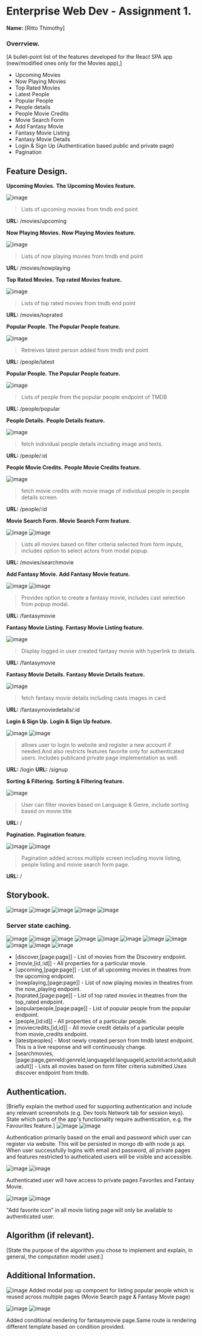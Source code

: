 # Enterprise Web Dev - Assignment 1.

__Name:__ [Ritto Thimothy]

### Overrview.

[A bullet-point list of the features developed for the React SPA app (new/modified ones only for the Movies app),]

+ Upcoming Movies
+ Now Playing Movies
+ Top Rated Movies
+ Latest People
+ Popular People
+ People details
+ People Movie Credits
+ Movie Search Form
+ Add Fantasy Movie
+ Fantasy Movie Listing
+ Fantasy Movie Details
+ Login & Sign Up (Authentication based public and private page)
+ Pagination

## Feature Design.

__Upcoming Movies.__
__The Upcoming Movies feature.__

![image](https://github.com/rittos/moviesApp/blob/develop/images/upcoming_movies.png)

> Lists of upcoming movies from tmdb end point

__URL:__ /movies/upcoming

__Now Playing Movies.__
__Now Playing Movies feature.__

![image](https://github.com/rittos/moviesApp/blob/develop/images/nowplaying_movies.png)

> Lists of now playing movies from tmdb end point

__URL:__ /movies/nowplaying

__Top Rated Movies.__
__Top rated Movies feature.__

![image](https://github.com/rittos/moviesApp/blob/develop/images/toprated_movies.png)

> Lists of top rated movies from tmdb end point

__URL:__ /movies/toprated

__Popular People.__
__The Popular People feature.__

![image](https://github.com/rittos/moviesApp/blob/develop/images/latest_people.png)

> Retreives latest person added from tmdb end point

__URL:__ /people/latest

__Popular People.__
__The Popular People feature.__

![image](https://github.com/rittos/moviesApp/blob/develop/images/popular_people.png)

> Lists of people from the popular people endpoint of TMDB

__URL:__ /people/popular

__People Details.__
__People Details feature.__

![image](https://github.com/rittos/moviesApp/blob/develop/images/people_details.png)

> fetch individual people details including image and texts.

__URL:__ /people/:id

__People Movie Credits.__
__People Movie Credits feature.__

![image](https://github.com/rittos/moviesApp/blob/develop/images/people_movie_credits.png)

> fetch movie credits with movie image of individual people in people details screen.

__URL:__ /people/:id

__Movie Search Form.__
__Movie Search Form feature.__

![image](https://github.com/rittos/moviesApp/blob/develop/images/movie_search_form.png)
![image](https://github.com/rittos/moviesApp/blob/develop/images/movie_search_modal.png)

> Lists all movies based on filter criteria selected from form inputs, includes option to select actors from modal popup.

__URL:__ /movies/searchmovie


__Add Fantasy Movie.__
__Add Fantasy Movie feature.__

![image](https://github.com/rittos/moviesApp/blob/develop/images/add_fantasy_movie_image1.png)
![image](https://github.com/rittos/moviesApp/blob/develop/images/add_fantasy_movie_image2.png)

> Provides option to create a fantasy movie, includes cast selection from popup modal.

__URL:__ /fantasymovie

__Fantasy Movie Listing.__
__Fantasy Movie Listing feature.__

![image](https://github.com/rittos/moviesApp/blob/develop/images/fantasy_movie.png)

> Display logged in user created fantasy movie with hyperlink to details.

__URL:__ /fantasymovie

__Fantasy Movie Details.__
__Fantasy Movie Details feature.__

![image](https://github.com/rittos/moviesApp/blob/develop/images/fantasy_movie_details.png)

> fetch fantasy movie details including casts images in card 

__URL:__ /fantasymoviedetails/:id

__Login & Sign Up.__
__Login & Sign Up feature.__

![image](https://github.com/rittos/moviesApp/blob/develop/images/login.png)
![image](https://github.com/rittos/moviesApp/blob/develop/images/signup.png)

> allows user to login to website and register a new account if needed.And also restricts features favorite only for authenticated users. Includes publicand private page implementation as well.

__URL:__ /login
__URL:__ /signup

__Sorting & Filtering.__
__Sorting & Filtering feature.__

![image](https://github.com/rittos/moviesApp/blob/develop/images/filter_and_sort.png)

> User can filter movies based on Language & Genre, include sorting based on movie title

__URL:__ /

__Pagination.__
__Pagination feature.__

![image](https://github.com/rittos/moviesApp/blob/develop/images/movies_pagination.png)
![image](https://github.com/rittos/moviesApp/blob/develop/images/peoples_pagination.png)

> Pagination added across multiple screen including movie listing, people listing and movie search form page.

__URL:__ /


## Storybook.
![image](https://github.com/rittos/moviesApp/blob/develop/images/story_overview.png)
![image](https://github.com/rittos/moviesApp/blob/develop/images/story_peoplecard.png)
![image](https://github.com/rittos/moviesApp/blob/develop/images/story_peoplecard_exception.png)
![image](https://github.com/rittos/moviesApp/blob/develop/images/story_peopledetails.png)
![image](https://github.com/rittos/moviesApp/blob/develop/images/story_peopleheader.png)

### Server state caching.

![image](https://github.com/rittos/moviesApp/blob/develop/images/cache_home_discover.png)
![image](https://github.com/rittos/moviesApp/blob/develop/images/cache_moviedetails.png)
![image](https://github.com/rittos/moviesApp/blob/develop/images/cache_upcoming.png)
![image](https://github.com/rittos/moviesApp/blob/develop/images/cache_nowplaying.png)
![image](https://github.com/rittos/moviesApp/blob/develop/images/cache_toprated.png)
![image](https://github.com/rittos/moviesApp/blob/develop/images/cache_popularpeople.png)
![image](https://github.com/rittos/moviesApp/blob/develop/images/cache_people.png)
![image](https://github.com/rittos/moviesApp/blob/develop/images/cache_moviecredits.png)
![image](https://github.com/rittos/moviesApp/blob/develop/images/cache_latestpeople.png)
![image](https://github.com/rittos/moviesApp/blob/develop/images/cache_moviecredits.png)
![image](https://github.com/rittos/moviesApp/blob/develop/images/cache_searchform.png)

+ [discover,[page:page]] - List of movies from the Discovery endpoint.
+ [movie,[id,:id]] - All properties for a particular movie.
+ [upcoming,[page:page]] - List of all upcoming movies in theatres from the upcoming endpoint.
+ [nowplaying,[page:page]] - List of now playing movies in theatres from the now_playing endpoint.
+ [toprated,[page:page]] - List of top rated movies in theatres from the top_rated endpoint.
+ [popularpeople,[page:page]] - List of popular people from the popular endpoint.
+ [people,[id:id]] - All properties of a particular people.
+ [moviecredits,[id,id]] - All movie credit details of a particular people from movie_credits endpoint.
+ [latestpeoples] - Most newly created person from tmdb latest endpoint. This is a live response and will continuously change.
+ [searchmovies,[page:page,genreId:genreId,languageId:languageId,actorId:actorId,adult:adult]] - Lists all movies based on form filter criteria submitted.Uses discover endpoint from tmdb.

## Authentication.

[Briefly explain the method used for supporting authentication and include any relevant screenshots (e.g. Dev tools Network tab for session keys). State which parts of the app's functionality require authentication, e.g. the Favourites feature.]
![image](https://github.com/rittos/moviesApp/blob/develop/images/auth_signup.png)
![image](https://github.com/rittos/moviesApp/blob/develop/images/auth_mongodb.png)

Authentication primarily based on the email and password which user can register via website. This will be persisted in mongo db with node js api. When user successfully logins with email and password, all private pages and features restricted to autheticated users will be visible and accessible.

![image](https://github.com/rittos/moviesApp/blob/develop/images/auth_favoritespage.png)
![image](https://github.com/rittos/moviesApp/blob/develop/images/auth_authenticated_favorites.png)

Authenticated user will have access to private pages Favorites and Fantasy Movie.

![image](https://github.com/rittos/moviesApp/blob/develop/images/auth_home.png)
![image](https://github.com/rittos/moviesApp/blob/develop/images/auth_authenticated_home.png)

"Add favorite icon" in all movie listing page will only be available to authenticated user.


## Algorithm (if relevant).

[State the purpose of the algorithm you chose to implement and explain, in general, the computation model used.]

## Additional Information.

![image](https://github.com/rittos/moviesApp/blob/develop/images/modal_popup_component.png)
Added modal pop up compoent for listing popular people which is reused across multiple pages (Movie Search page & Fantasy Movie page)

![image](https://github.com/rittos/moviesApp/blob/develop/images/conditional_rendering_image1.png)
![image](https://github.com/rittos/moviesApp/blob/develop/images/conditional_rendering_image2.png)

Added conditional rendering for fantasymovie page.Same route is rendering different template based on condition provided.